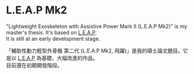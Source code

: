 # L.E.A.P Mk2

"Lightweight Exoskeleton with Assistive Power Mark II (L.E.A.P Mk2)" is my master's thesis. It's based on [L.E.A.P](https://github.com/ziteh/LEAP).  
It is still at an early development stage.

「輔助性動力輕型外骨骼 第二代 (L.E.A.P Mk2, 飛躍)」是我的碩士論文題目。它是以 [L.E.A.P](https://github.com/ziteh/LEAP) 為基礎，大幅改進的作品。  
目前還在初期開發階段。

